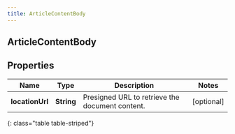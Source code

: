 ```yaml
---
title: ArticleContentBody
---
```

## ArticleContentBody


## Properties

| Name | Type | Description | Notes |
| ------------ | ------------- | ------------- | ------------- |
| **locationUrl** | <!----><!---->**String**<!----> | Presigned URL to retrieve the document content. |  [optional] |
{: class="table table-striped"}



